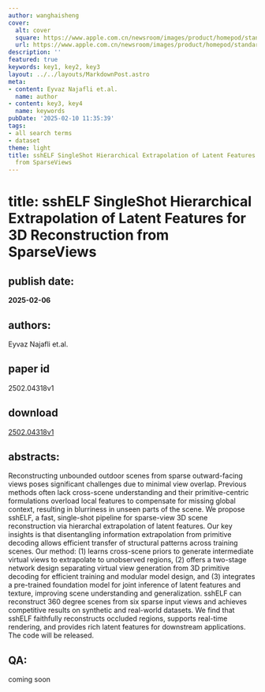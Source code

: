 ```yaml
---
author: wanghaisheng
cover:
  alt: cover
  square: https://www.apple.com.cn/newsroom/images/product/homepod/standard/Apple-HomePod-hero-230118_big.jpg.large_2x.jpg
  url: https://www.apple.com.cn/newsroom/images/product/homepod/standard/Apple-HomePod-hero-230118_big.jpg.large_2x.jpg
description: ''
featured: true
keywords: key1, key2, key3
layout: ../../layouts/MarkdownPost.astro
meta:
- content: Eyvaz Najafli et.al.
  name: author
- content: key3, key4
  name: keywords
pubDate: '2025-02-10 11:35:39'
tags:
- all search terms
- dataset
theme: light
title: sshELF SingleShot Hierarchical Extrapolation of Latent Features for 3D Reconstruction
  from SparseViews
---
```


# title: sshELF SingleShot Hierarchical Extrapolation of Latent Features for 3D Reconstruction from SparseViews 
## publish date: 
**2025-02-06** 
## authors: 
  Eyvaz Najafli et.al. 
## paper id
2502.04318v1
## download
[2502.04318v1](http://arxiv.org/abs/2502.04318v1)
## abstracts:
Reconstructing unbounded outdoor scenes from sparse outward-facing views poses significant challenges due to minimal view overlap. Previous methods often lack cross-scene understanding and their primitive-centric formulations overload local features to compensate for missing global context, resulting in blurriness in unseen parts of the scene. We propose sshELF, a fast, single-shot pipeline for sparse-view 3D scene reconstruction via hierarchal extrapolation of latent features. Our key insights is that disentangling information extrapolation from primitive decoding allows efficient transfer of structural patterns across training scenes. Our method: (1) learns cross-scene priors to generate intermediate virtual views to extrapolate to unobserved regions, (2) offers a two-stage network design separating virtual view generation from 3D primitive decoding for efficient training and modular model design, and (3) integrates a pre-trained foundation model for joint inference of latent features and texture, improving scene understanding and generalization. sshELF can reconstruct 360 degree scenes from six sparse input views and achieves competitive results on synthetic and real-world datasets. We find that sshELF faithfully reconstructs occluded regions, supports real-time rendering, and provides rich latent features for downstream applications. The code will be released.
## QA:
coming soon

